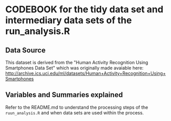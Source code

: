 CODEBOOK for the tidy data set and intermediary data sets of the run_analysis.R
===============================================================================

Data Source
-----------
This dataset is derived from the "Human Activity Recognition Using Smartphones Data Set" 
which was originally made avaiable here: 
http://archive.ics.uci.edu/ml/datasets/Human+Activity+Recognition+Using+Smartphones

Variables and Summaries explained
---------------------------------
Refer to the README.md to understand the processing steps of the `ruun_analysis.R` and when data sets
are used within the process.
